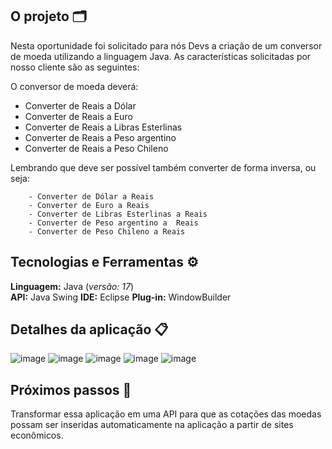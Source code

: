 ## O projeto 🗂️

Nesta oportunidade foi solicitado para nós Devs a criação de um conversor de moeda utilizando a linguagem Java. As características solicitadas por nosso cliente são as seguintes:

O conversor de moeda deverá:
- Converter de Reais a Dólar
- Converter de Reais a Euro
- Converter de Reais a Libras Esterlinas
- Converter de Reais a Peso argentino
- Converter de Reais a Peso Chileno

Lembrando que deve ser possível também converter de forma inversa, ou seja:

        - Converter de Dólar a Reais
        - Converter de Euro a Reais
        - Converter de Libras Esterlinas a Reais
        - Converter de Peso argentino a  Reais
        - Converter de Peso Chileno a Reais

## Tecnologias e Ferramentas ⚙️

**Linguagem:** Java (<i>versão: 17</i>)</br>
**API:** Java Swing
**IDE:** Eclipse
**Plug-in:** WindowBuilder

</p>


## Detalhes da aplicação 📋
![image](https://github.com/kayladeodato/challenge-oracle-one-conversor/assets/13575694/92c80582-7f8e-4482-9c67-4f3fed9054ef)
![image](https://github.com/kayladeodato/challenge-oracle-one-conversor/assets/13575694/8043f127-5b04-42c3-a727-65ca73b263bd)
![image](https://github.com/kayladeodato/challenge-oracle-one-conversor/assets/13575694/7a310217-59fc-45c3-91a0-531e3574c064)
![image](https://github.com/kayladeodato/challenge-oracle-one-conversor/assets/13575694/3e25d535-3ab9-4024-8548-86d5aad2e3d8)
![image](https://github.com/kayladeodato/challenge-oracle-one-conversor/assets/13575694/484880bc-24d5-4383-9f68-afaed841ad2d)


## Próximos passos 👣
Transformar essa aplicação em uma API para que as cotações das moedas possam ser inseridas automaticamente na aplicação a partir de sites econômicos.

